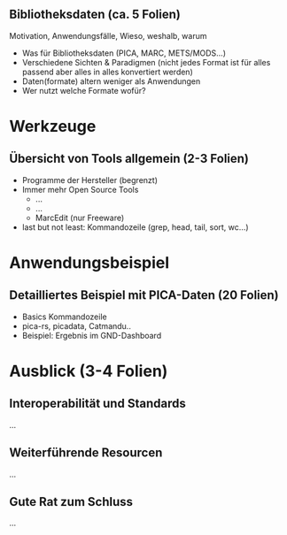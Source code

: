 ## Bibliotheksdaten (ca. 5 Folien)

Motivation, Anwendungsfälle, Wieso, weshalb, warum

* Was für Bibliotheksdaten (PICA, MARC, METS/MODS…)
* Verschiedene Sichten & Paradigmen (nicht jedes Format ist für alles passend aber alles in alles konvertiert werden)
* Daten(formate) altern weniger als Anwendungen
* Wer nutzt welche Formate wofür?
  
# Werkzeuge

## Übersicht von Tools allgemein (2-3 Folien)

* Programme der Hersteller (begrenzt)
* Immer mehr Open Source Tools
    * ...
    * ...
    * MarcEdit (nur Freeware)
* last but not least: Kommandozeile (grep, head, tail, sort, wc…)

# Anwendungsbeispiel

## Detailliertes Beispiel mit PICA-Daten (20 Folien)

* Basics Kommandozeile
* pica-rs, picadata, Catmandu..
* Beispiel: Ergebnis im GND-Dashboard

# Ausblick (3-4 Folien)

## Interoperabilität und Standards

...

## Weiterführende Resourcen

...

## Gute Rat zum Schluss

...
